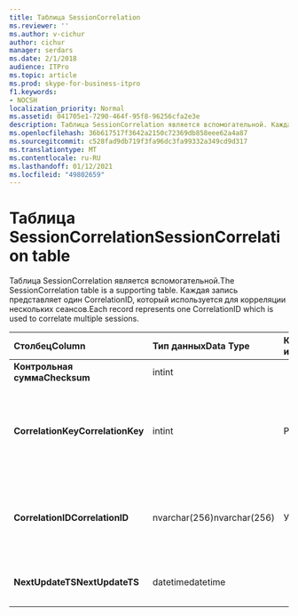 ```yaml
---
title: Таблица SessionCorrelation
ms.reviewer: ''
ms.author: v-cichur
author: cichur
manager: serdars
ms.date: 2/1/2018
audience: ITPro
ms.topic: article
ms.prod: skype-for-business-itpro
f1.keywords:
- NOCSH
localization_priority: Normal
ms.assetid: 041705e1-7290-464f-95f8-96256cfa2e3e
description: Таблица SessionCorrelation является вспомогательной. Каждая запись представляет один CorrelationID, который используется для корреляции нескольких сеансов.
ms.openlocfilehash: 36b617517f3642a2150c72369db858eee62a4a87
ms.sourcegitcommit: c528fad9db719f3fa96dc3fa99332a349cd9d317
ms.translationtype: MT
ms.contentlocale: ru-RU
ms.lasthandoff: 01/12/2021
ms.locfileid: "49802659"
---
```

# <a name="sessioncorrelation-table"></a><span data-ttu-id="ef495-104">Таблица SessionCorrelation</span><span class="sxs-lookup"><span data-stu-id="ef495-104">SessionCorrelation table</span></span>
 
<span data-ttu-id="ef495-105">Таблица SessionCorrelation является вспомогательной.</span><span class="sxs-lookup"><span data-stu-id="ef495-105">The SessionCorrelation table is a supporting table.</span></span> <span data-ttu-id="ef495-106">Каждая запись представляет один CorrelationID, который используется для корреляции нескольких сеансов.</span><span class="sxs-lookup"><span data-stu-id="ef495-106">Each record represents one CorrelationID which is used to correlate multiple sessions.</span></span> 
  
|<span data-ttu-id="ef495-107">**Столбец**</span><span class="sxs-lookup"><span data-stu-id="ef495-107">**Column**</span></span>|<span data-ttu-id="ef495-108">**Тип данных**</span><span class="sxs-lookup"><span data-stu-id="ef495-108">**Data Type**</span></span>|<span data-ttu-id="ef495-109">**Ключ/индекс**</span><span class="sxs-lookup"><span data-stu-id="ef495-109">**Key/Index**</span></span>|<span data-ttu-id="ef495-110">**Details**</span><span class="sxs-lookup"><span data-stu-id="ef495-110">**Details**</span></span>|
|:-----|:-----|:-----|:-----|
|<span data-ttu-id="ef495-111">**Контрольная сумма**</span><span class="sxs-lookup"><span data-stu-id="ef495-111">**Checksum**</span></span> <br/> |<span data-ttu-id="ef495-112">int</span><span class="sxs-lookup"><span data-stu-id="ef495-112">int</span></span>  <br/> |||
|<span data-ttu-id="ef495-113">**CorrelationKey**</span><span class="sxs-lookup"><span data-stu-id="ef495-113">**CorrelationKey**</span></span> <br/> |<span data-ttu-id="ef495-114">int</span><span class="sxs-lookup"><span data-stu-id="ef495-114">int</span></span>  <br/> |<span data-ttu-id="ef495-115">Primary</span><span class="sxs-lookup"><span data-stu-id="ef495-115">Primary</span></span>  <br/> |<span data-ttu-id="ef495-116">Уникальный номер, идентифицирующий этот сервер A/V Conferencing Server.</span><span class="sxs-lookup"><span data-stu-id="ef495-116">Unique number identifying this A/V Conferencing Server.</span></span>  <br/> |
|<span data-ttu-id="ef495-117">**CorrelationID**</span><span class="sxs-lookup"><span data-stu-id="ef495-117">**CorrelationID**</span></span> <br/> |<span data-ttu-id="ef495-118">nvarchar(256)</span><span class="sxs-lookup"><span data-stu-id="ef495-118">nvarchar(256)</span></span>  <br/> |<span data-ttu-id="ef495-119">Уникальные</span><span class="sxs-lookup"><span data-stu-id="ef495-119">Unique</span></span>  <br/> |<span data-ttu-id="ef495-120">Связанные сеансы будут иметь одинаковый ид корреляции.</span><span class="sxs-lookup"><span data-stu-id="ef495-120">Sessions that are correlated will have the same correlation ID.</span></span>  <br/> |
|<span data-ttu-id="ef495-121">**NextUpdateTS**</span><span class="sxs-lookup"><span data-stu-id="ef495-121">**NextUpdateTS**</span></span> <br/> |<span data-ttu-id="ef495-122">datetime</span><span class="sxs-lookup"><span data-stu-id="ef495-122">datetime</span></span>  <br/> | <br/> |<span data-ttu-id="ef495-123">Только для внутреннего использования.</span><span class="sxs-lookup"><span data-stu-id="ef495-123">For internal use only.</span></span>  <br/> |
   

